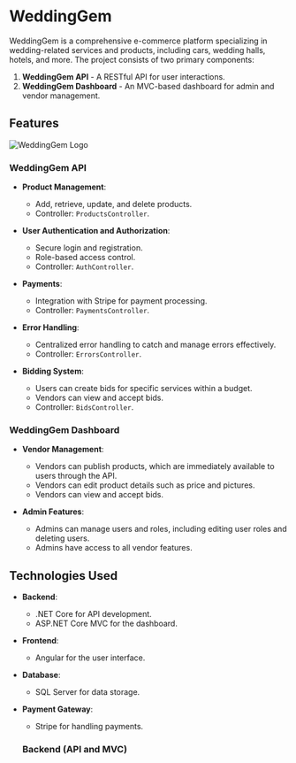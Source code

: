 # WeddingGem

WeddingGem is a comprehensive e-commerce platform specializing in wedding-related services and products, including cars, wedding halls, hotels, and more. The project consists of two primary components:

1. **WeddingGem API** - A RESTful API for user interactions.
2. **WeddingGem Dashboard** - An MVC-based dashboard for admin and vendor management.

## Features
![WeddingGem Logo](https://drive.google.com/file/d/1494ftuazOhrTcl4ID09J_ML5lRIS07JB/view?usp=drive_link)

### WeddingGem API

- **Product Management**: 
  - Add, retrieve, update, and delete products.
  - Controller: `ProductsController`.

- **User Authentication and Authorization**: 
  - Secure login and registration.
  - Role-based access control.
  - Controller: `AuthController`.

- **Payments**: 
  - Integration with Stripe for payment processing.
  - Controller: `PaymentsController`.

- **Error Handling**: 
  - Centralized error handling to catch and manage errors effectively.
  - Controller: `ErrorsController`.

- **Bidding System**: 
  - Users can create bids for specific services within a budget.
  - Vendors can view and accept bids.
  - Controller: `BidsController`.

### WeddingGem Dashboard

- **Vendor Management**: 
  - Vendors can publish products, which are immediately available to users through the API.
  - Vendors can edit product details such as price and pictures.
  - Vendors can view and accept bids.

- **Admin Features**: 
  - Admins can manage users and roles, including editing user roles and deleting users.
  - Admins have access to all vendor features.

## Technologies Used

- **Backend**: 
  - .NET Core for API development.
  - ASP.NET Core MVC for the dashboard.

- **Frontend**: 
  - Angular for the user interface.

- **Database**: 
  - SQL Server for data storage.

- **Payment Gateway**: 
  - Stripe for handling payments.
 
  ### Backend (API and MVC)
